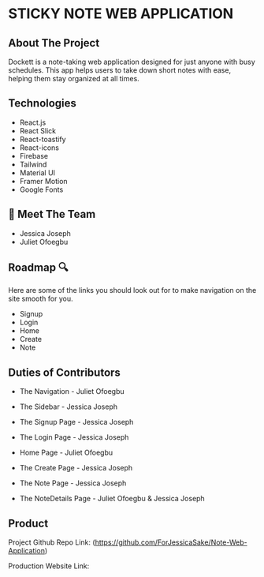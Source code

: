 # STICKY NOTE WEB APPLICATION

## About The Project 

Dockett is a note-taking web application designed for just anyone with busy schedules. This app helps users to take down short notes with ease, helping them stay organized at all times. 

## Technologies 
- React.js
- React Slick
- React-toastify
- React-icons
- Firebase
- Tailwind
- Material UI
- Framer Motion
- Google Fonts

## 👋  Meet The Team

- Jessica Joseph
- Juliet Ofoegbu

## Roadmap 🔍
Here are some of the links you should look out for to make navigation on the site smooth for you. 

- Signup
- Login 
- Home
- Create
- Note

## Duties of Contributors 

- The Navigation - Juliet Ofoegbu

- The Sidebar - Jessica Joseph

- The Signup Page - Jessica Joseph

- The Login Page - Jessica Joseph

- Home Page - Juliet Ofoegbu

- The Create Page - Jessica Joseph

- The Note Page - Jessica Joseph

- The NoteDetails Page - Juliet Ofoegbu & Jessica Joseph

<!-- THE PRODUCT LINK -->

## Product 

Project Github Repo Link: (https://github.com/ForJessicaSake/Note-Web-Application)

Production Website Link:
